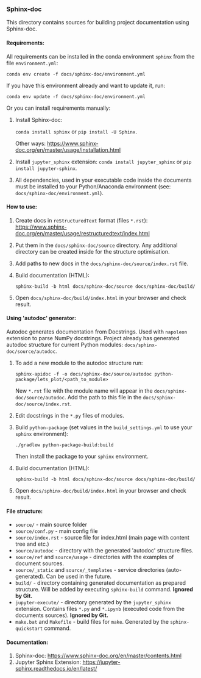 ### Sphinx-doc

This directory contains sources for building project documentation using Sphinx-doc.


#### Requirements:

All requirements can be installed in the conda environment `sphinx` from the file `environment.yml`:
    
`conda env create -f docs/sphinx-doc/environment.yml`
    
If you have this environment already and want to update it, run:
    
`conda env update -f docs/sphinx-doc/environment.yml`
    
Or you can install requirements manually:

1. Install Sphinx-doc: 
    
    `conda install sphinx` or `pip install -U Sphinx`.  
     
    Other ways: https://www.sphinx-doc.org/en/master/usage/installation.html
    
2. Install `jupyter_sphinx` extension: `conda install jupyter_sphinx` or `pip install jupyter-sphinx`.

3. All dependencies, used in your executable code inside the documents must be installed to your Python/Anaconda
environment (see: `docs/sphinx-doc/environment.yml`).


#### How to use:

1. Create docs in `reStructuredText` format (files `*.rst`):   
    https://www.sphinx-doc.org/en/master/usage/restructuredtext/index.html
    
2. Put them in the `docs/sphinx-doc/source` directory. Any additional directory can be created inside for the structure optimisation.

3. Add paths to new docs in the `docs/sphinx-doc/source/index.rst` file.

4. Build documentation (HTML):  

    `sphinx-build -b html docs/sphinx-doc/source docs/sphinx-doc/build/`

5. Open `docs/sphinx-doc/build/index.html` in your browser and check result.


#### Using 'autodoc' generator:

Autodoc generates documentation from Docstrings. Used with `napoleon` extension to parse NumPy docstrings.
Project already has generated autodoc structure for current Python modules: `docs/sphinx-doc/source/autodoc`.

1. To add a new module to the autodoc structure run:

    `sphinx-apidoc -f -o docs/sphinx-doc/source/autodoc python-package/lets_plot/<path_to_module>`

    New `*.rst` file with the module name will appear in the `docs/sphinx-doc/source/autodoc`.
    Add the path to this file in the `docs/sphinx-doc/source/index.rst`.

2. Edit docstrings in the `*.py` files of modules.

3. Build `python-package` (set values in the `build_settings.yml` to use your `sphinx` environment): 

    `./gradlew python-package-build:build`

    Then install the package to your `sphinx` environment.

4. Build documentation (HTML):  

    `sphinx-build -b html docs/sphinx-doc/source docs/sphinx-doc/build/`

5. Open `docs/sphinx-doc/build/index.html` in your browser and check result.


#### File structure:
     
 - `source/` - main source folder
 - `source/conf.py` - main config file
 - `source/index.rst` - source file for index.html (main page with content tree and etc.)
 - `source/autodoc` - directory with the generated 'autodoc' structure files.
 - `source/ref` and `source/usage` - directories with the examples of document sources.
 - `source/_static` and `source/_templates` - service directories (auto-generated). Can be used in the future.
 - `build/` - directory containing generated documentation as prepared structure. Will be added by executing `sphinx-build` command. **Ignored by Git.**
 - `jupyter-execute/` - directory generated by the `jupyter_sphinx` extension. Contains files `*.py` and `*.ipynb` (executed code from the documents sources). **Ignored by Git.**
 - `make.bat` and `Makefile` - build files for `make`. Generated by the `sphinx-quickstart` command.


#### Documentation:

1. Sphinx-doc: https://www.sphinx-doc.org/en/master/contents.html
2. Jupyter Sphinx Extension: https://jupyter-sphinx.readthedocs.io/en/latest/
